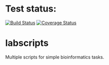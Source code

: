 # Test status:
[![Build Status](https://travis-ci.org/talavis/labscripts.svg?branch=master)](https://travis-ci.org/talavis/labscripts)
[![Coverage Status](https://coveralls.io/repos/github/talavis/labscripts/badge.svg?branch=master)](https://coveralls.io/github/talavis/labscripts?branch=master)

# labscripts
Multiple scripts for simple bioinformatics tasks.